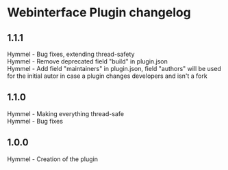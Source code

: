 # Webinterface Plugin changelog

## 1.1.1
Hymmel - Bug fixes, extending thread-safety </br>
Hymmel - Remove deprecated field "build" in plugin.json </br>
Hymmel - Add field "maintainers" in plugin.json, field "authors" will be used for the initial autor in case a plugin changes developers and isn't a fork

## 1.1.0
Hymmel - Making everything thread-safe </br>
Hymmel - Bug fixes

## 1.0.0
Hymmel - Creation of the plugin
